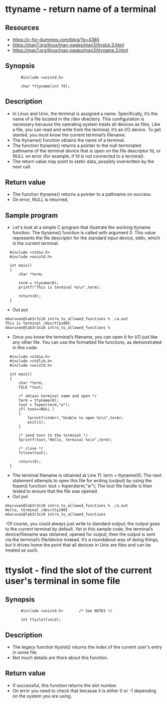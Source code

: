 # ttyname - return name of a terminal
## Resources
- https://c-for-dummies.com/blog/?p=4385
- https://man7.org/linux/man-pages/man3/ttyslot.3.html
- https://man7.org/linux/man-pages/man3/ttyname.3.html
## Synopsis
```
       #include <unistd.h>

       char *ttyname(int fd);
```
## Description
- In Linux and Unix, the terminal is assigned a name. Specifically, it’s the name of a file located in the /dev directory. This configuration is necessary because the operating system treats all devices as files. Like a file, you can read and write from the terminal; it’s an I/O device. To get started, you must know the current terminal’s filename.
- The ttyname() function obtains the name of a terminal.
- The function ttyname() returns a pointer to the null-terminated
pathname of the terminal device that is open on the file
descriptor fd, or NULL on error (for example, if fd is not
connected to a terminal).  
- The return value may point to static data, possibly overwritten by the next call. 
## Return value
- The function ttyname() returns a pointer to a pathname on
       success.  
- On error, NULL is returned,
## Sample program
- Let's look at a simple C program that illustrate the working ttyname function. The ttyname() function is called with argument 0. This value represents the file descriptor for the standard input device, stdin, which is the current terminal.
```
  #include <stdio.h>
  #include <unistd.h>

  int main()
  {
      char *term;

      term = ttyname(0);
      printf("This is terminal %s\n",term);

      return(0);
  }
```
- Out put
```
mkaruvan@lab3r3s10 intro_to_allowed_functions % ./a.out
This is terminal /dev/ttys001
mkaruvan@lab3r3s10 intro_to_allowed_functions % 
```
- Once you know the terminal’s filename, you can open it for I/O just like any other file. You can use the formatted file functions, as demonstrated in this code:
```
  #include <stdio.h>
  #include <stdlib.h>
  #include <unistd.h>

  int main()
  {
      char *term;
      FILE *tout;

      /* obtain terminal name and open */
      term = ttyname(0);
      tout = fopen(term,"w");
      if( tout==NULL )
      {
          fprintf(stderr,"Unable to open %s\n",term);
          exit(1);
      }

      /* send text to the terminal */
      fprintf(tout,"Hello, terminal %s\n",term);

      /* close */
      fclose(tout);

      return(0);
  }
```
- The terminal filename is obtained at Line 11: term = ttyname(0); The next statement attempts to open this file for writing (output) by using the fopen() function: tout = fopen(term,"w"); The tout file handle is then tested to ensure that the file was opened.
- Out put
```
mkaruvan@lab3r3s10 intro_to_allowed_functions % ./a.out      
Hello, terminal /dev/ttys001
mkaruvan@lab3r3s10 intro_to_allowed_functions
```
-Of course, you could always just write to standard output; the output goes to the current terminal by default. Yet in this sample code, the terminal’s device/filename was obtained, opened for output, then the output is sent via the terminal’s file/device instead. It’s a roundabout way of doing things, but it drives home the point that all devices in Unix are files and can be treated as such.
# ttyslot - find the slot of the current user's terminal in some file
## Synopsis
```
       #include <unistd.h>       /* See NOTES */

       int ttyslot(void);
```
## Description
- The legacy function ttyslot() returns the index of the current user's entry in some file.
- Not much details are there about this function.
## Return value
- If successful, this function returns the slot number.
- On error you need to check that because it is either 0 or -1 depending on the system you are using.


